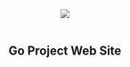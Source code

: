 <div align="center">
  <img src="https://media2.giphy.com/media/aNkKabft4Rs5y/giphy.gif?cid=ecf05e47jztwv1atjwo89srzy38jr4efk2nzhebtqh51i1bt&rid=giphy.gif&ct=g">
  <br/><br/>

  <a><h2>Go Project Web Site</h2></a>
</div>

